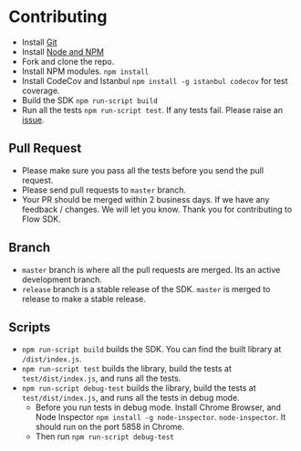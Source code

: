 # Contributing

- Install [Git](https://git-scm.com)
- Install [Node and NPM](https://nodejs.org/)
- Fork and clone the repo. 
- Install NPM modules. `npm install`
- Install CodeCov and Istanbul `npm install -g istanbul codecov` for test coverage.
- Build the SDK `npm run-script build`
- Run all the tests `npm run-script test`. If any tests fail. Please raise an [issue](/issues).

## Pull Request

- Please make sure you pass all the tests before you send the pull request. 
- Please send pull requests to `master` branch. 
- Your PR should be merged within 2 business days. If we have any feedback / changes. We will let you know. Thank you for contributing to Flow SDK. 

## Branch
- `master` branch is where all the pull requests are merged. Its an active development branch. 
- `release` branch is a stable release of the SDK. `master` is merged to release to make a stable release. 

## Scripts

- `npm run-script build` builds the SDK. You can find the built library at `/dist/index.js`. 
- `npm run-script test` builds the library, build the tests at `test/dist/index.js`,  and runs all the tests.
- `npm run-script debug-test` builds the library, build the tests at `test/dist/index.js`,  and runs all the tests in debug mode. 
    - Before you run tests in debug mode. Install Chrome Browser, and Node Inspector `npm install -g node-inspector`. `node-inspector`. It should run on the port 5858 in Chrome. 
    - Then run `npm run-script debug-test`